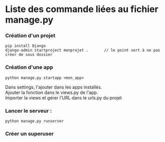 # Liste des commande liées au fichier manage.py

### Création d'un projet
    pip install Django  
    django-admin startproject monprojet .       // le point sert à ne pas créer de sous dossier


### Création d'une app
    python manage.py startapp <mon_app>
Dans settings, l'ajouter dans les apps installés.  
Ajouter la fonction dans le views.py de l'app.  
Importer la views et gérer l'URL dans le urls.py du projet


### Lancer le serveur :
    python manage.py runserver


### Créer un superuser
